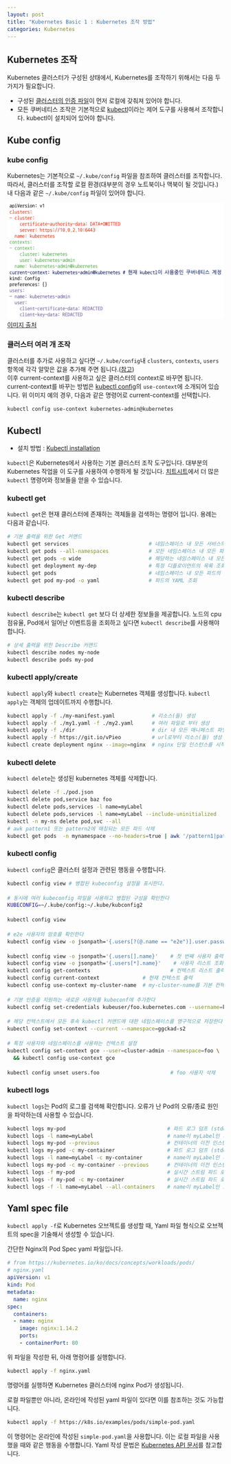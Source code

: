 ```yaml
---
layout: post
title: "Kubernetes Basic 1 : Kubernetes 조작 방법"
categories: Kubernetes
---
```

## Kubernetes 조작

Kubernetes 클러스터가 구성된 상태에서, Kubernetes를 조작하기 위해서는 다음 두 가지가 필요합니다.

- 구성된 [클러스터의 인증 파일](##Kube-config)이 먼저 로컬에 갖춰져 있어야 합니다.
- 모든 쿠버네티스 조작은 기본적으로 [kubectl](##kubectl)이라는 제어 도구를 사용해서 조작합니다. kubectl이 설치되어 있어야 합니다.  

## Kube config

### kube config

Kubernetes는 기본적으로 `~/.kube/config` 파일을 참조하여 클러스터를 조작합니다. 따라서, 클러스터를 조작할 로컬 환경(대부분의 경우 노트북이나 맥북이 될 것입니다.)내 다음과 같은 `~/.kube/config` 파일이 있어야 합니다.

![kubeconfig](../assets/images/kubeconfig.png)  
[이미지 출처](https://freedeveloper.tistory.com/425)



### 클러스터 여러 개 조작

클러스터를 추가로 사용하고 싶다면 `~/.kube/config`내 `clusters`, `contexts`, `users` 항목에 각각 알맞은 값을 추가해 주면 됩니다.([참고](https://kubernetes.io/ko/docs/tasks/access-application-cluster/configure-access-multiple-clusters/))  
이후 current-context를 사용하고 싶은 클러스터의 context로 바꾸면 됩니다. current-context를 바꾸는 방법은 [kubectl config](###kubectl-config)의 `use-context`에 소개되어 있습니다. 위 이미지 예의 경우, 다음과 같은 명령어로 current-context를 선택합니다.

```bash
kubectl config use-context kubernetes-admin@kubernetes
```

## Kubectl

- 설치 방법 : [Kubectl installation](https://kubernetes.io/ko/docs/tasks/tools/)

`kubectl`은 Kubernetes에서 사용하는 기본 클러스터 조작 도구입니다. 대부분의 Kubernetes 작업을 이 도구를 사용하여 수행하게 될 것입니다. [치트시트](https://kubernetes.io/ko/docs/reference/kubectl/cheatsheet/)에서 더 많은 `kubectl` 명령어와 정보들을 얻을 수 있습니다.

### kubectl get

`kubectl get`은 현재 클러스터에 존재하는 객체들을 검색하는 명령어 입니다. 용례는 다음과 같습니다.

```bash
# 기본 출력을 위한 Get 커맨드
kubectl get services                          # 네임스페이스 내 모든 서비스의 목록 조회
kubectl get pods --all-namespaces             # 모든 네임스페이스 내 모든 파드의 목록 조회
kubectl get pods -o wide                      # 해당하는 네임스페이스 내 모든 파드의 상세 목록 조회
kubectl get deployment my-dep                 # 특정 디플로이먼트의 목록 조회
kubectl get pods                              # 네임스페이스 내 모든 파드의 목록 조회
kubectl get pod my-pod -o yaml                # 파드의 YAML 조회  
```

### kubectl describe

`kubectl describe`는 `kubectl get` 보다 더 상세한 정보들을 제공합니다. 노드의 cpu 점유율, Pod에서 일어난 이벤트등을 조회하고 싶다면 `kubectl describe`를 사용해야 합니다.

```bash
# 상세 출력을 위한 Describe 커맨드
kubectl describe nodes my-node
kubectl describe pods my-pod
```

### kubectl apply/create

`kubectl apply`와 `kubectl create`는 Kubernetes 객체를 생성합니다. `kubectl apply`는 객체의 업데이트까지 수행합니다.

~~~bash
kubectl apply -f ./my-manifest.yaml            # 리소스(들) 생성
kubectl apply -f ./my1.yaml -f ./my2.yaml      # 여러 파일로 부터 생성
kubectl apply -f ./dir                         # dir 내 모든 매니페스트 파일에서 리소스(들) 생성
kubectl apply -f https://git.io/vPieo          # url로부터 리소스(들) 생성
kubectl create deployment nginx --image=nginx  # nginx 단일 인스턴스를 시작
~~~

### kubectl delete

`kubectl delete`는 생성된 kubernetes 객체를 삭제합니다.

~~~bash
kubectl delete -f ./pod.json                                              # pod.json에 지정된 유형 및 이름을 사용하여 파드 삭제
kubectl delete pod,service baz foo                                        # "baz", "foo"와 동일한 이름을 가진 파드와 서비스 삭제
kubectl delete pods,services -l name=myLabel                              # name=myLabel 라벨을 가진 파드와 서비스 삭제
kubectl delete pods,services -l name=myLabel --include-uninitialized      # 초기화되지 않은 것을 포함하여, name=myLabel 라벨을 가진 파드와 서비스 삭제
kubectl -n my-ns delete pod,svc --all                                      # 초기화되지 않은 것을 포함하여, my-ns 네임스페이스 내 모든 파드와 서비스 삭제
# awk pattern1 또는 pattern2에 매칭되는 모든 파드 삭제
kubectl get pods  -n mynamespace --no-headers=true | awk '/pattern1|pattern2/{print $1}' | xargs  kubectl delete -n mynamespace pod
~~~

### kubectl config

`kubectl config`은 클러스터 설정과 관련된 행동을 수행합니다.

```bash
kubectl config view # 병합된 kubeconfig 설정을 표시한다.

# 동시에 여러 kubeconfig 파일을 사용하고 병합된 구성을 확인한다
KUBECONFIG=~/.kube/config:~/.kube/kubconfig2

kubectl config view

# e2e 사용자의 암호를 확인한다
kubectl config view -o jsonpath='{.users[?(@.name == "e2e")].user.password}'

kubectl config view -o jsonpath='{.users[].name}'    # 첫 번째 사용자 출력
kubectl config view -o jsonpath='{.users[*].name}'    # 사용자 리스트 조회
kubectl config get-contexts                          # 컨텍스트 리스트 출력
kubectl config current-context              # 현재 컨텍스트 출력
kubectl config use-context my-cluster-name  # my-cluster-name를 기본 컨텍스트로 설정

# 기본 인증을 지원하는 새로운 사용자를 kubeconf에 추가한다
kubectl config set-credentials kubeuser/foo.kubernetes.com --username=kubeuser --password=kubepassword

# 해당 컨텍스트에서 모든 후속 kubectl 커맨드에 대한 네임스페이스를 영구적으로 저장한다
kubectl config set-context --current --namespace=ggckad-s2

# 특정 사용자와 네임스페이스를 사용하는 컨텍스트 설정
kubectl config set-context gce --user=cluster-admin --namespace=foo \
  && kubectl config use-context gce

kubectl config unset users.foo                       # foo 사용자 삭제
```

### kubectl logs

`kubectl logs`는 Pod의 로그를 검색해 확인합니다. 오류가 난 Pod의 오류/종료 원인을 파악하는데 사용할 수 있습니다.

```bash
kubectl logs my-pod                                 # 파드 로그 덤프 (stdout)
kubectl logs -l name=myLabel                        # name이 myLabel인 파드 로그 덤프 (stdout)
kubectl logs my-pod --previous                      # 컨테이너의 이전 인스턴스 생성에 대한 파드 로그 덤프 (stdout)
kubectl logs my-pod -c my-container                 # 파드 로그 덤프 (stdout, 멀티-컨테이너 경우)
kubectl logs -l name=myLabel -c my-container        # name이 myLabel인 파드 로그 덤프 (stdout)
kubectl logs my-pod -c my-container --previous      # 컨테이너의 이전 인스턴스 생성에 대한 파드 로그 덤프 (stdout, 멀티-컨테이너 경우)
kubectl logs -f my-pod                              # 실시간 스트림 파드 로그(stdout)
kubectl logs -f my-pod -c my-container              # 실시간 스트림 파드 로그(stdout, 멀티-컨테이너 경우)
kubectl logs -f -l name=myLabel --all-containers    # name이 myLabel인 모든 파드의 로그 스트리밍 (stdout)
```

## Yaml spec file

`kubectl apply -f`로 Kubernetes 오브젝트를 생성할 때, Yaml 파일 형식으로 오브젝트의 spec을 기술해서 생성할 수 있습니다.

간단한 Nginx의 Pod Spec yaml 파일입니다.

```yaml
# from https://kubernetes.io/ko/docs/concepts/workloads/pods/
# nginx.yaml
apiVersion: v1
kind: Pod
metadata:
  name: nginx
spec:
  containers:
  - name: nginx
    image: nginx:1.14.2
    ports:
    - containerPort: 80
```

위 파일을 작성한 뒤, 아래 명령어를 실행합니다.

```bash
kubectl apply -f nginx.yaml
```

명령어를 실행하면 Kubernetes 클러스터에 nginx Pod가 생성됩니다.

로컬 파일뿐만 아니라, 온라인에 작성된 yaml 파일이 있다면 이를 참조하는 것도 가능합니다.

```bash
kubectl apply -f https://k8s.io/examples/pods/simple-pod.yaml
```

이 명령어는 온라인에 작성된 `simple-pod.yaml`을 사용합니다. 이는 로컬 파일을 사용했을 때와 같은 행동을 수행합니다.
Yaml 작성 문법은 [Kubernetes API 문서](https://kubernetes.io/docs/reference/generated/kubernetes-api/v1.23/)를 참고합니다.